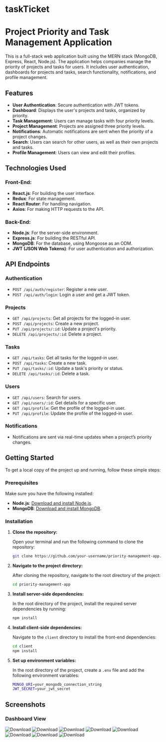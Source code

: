 # taskTicket

# Project Priority and Task Management Application

This is a full-stack web application built using the MERN stack (MongoDB, Express, React, Node.js). The application helps companies manage the priority of projects and tasks for users. It includes user authentication, dashboards for projects and tasks, search functionality, notifications, and profile management.

## Features

- **User Authentication**: Secure authentication with JWT tokens.
- **Dashboard**: Displays the user's projects and tasks, organized by priority.
- **Task Management**: Users can manage tasks with four priority levels.
- **Project Management**: Projects are assigned three priority levels.
- **Notifications**: Automatic notifications are sent when the priority of a project changes.
- **Search**: Users can search for other users, as well as their own projects and tasks.
- **Profile Management**: Users can view and edit their profiles.

## Technologies Used

### Front-End:
- **React.js**: For building the user interface.
- **Redux**: For state management.
- **React Router**: For handling navigation.
- **Axios**: For making HTTP requests to the API.

### Back-End:
- **Node.js**: For the server-side environment.
- **Express.js**: For building the RESTful API.
- **MongoDB**: For the database, using Mongoose as an ODM.
- **JWT (JSON Web Tokens)**: For user authentication and authorization.
  
## API Endpoints

### Authentication
- `POST /api/auth/register`: Register a new user.
- `POST /api/auth/login`: Login a user and get a JWT token.

### Projects
- `GET /api/projects`: Get all projects for the logged-in user.
- `POST /api/projects`: Create a new project.
- `PUT /api/projects/:id`: Update a project's priority.
- `DELETE /api/projects/:id`: Delete a project.

### Tasks
- `GET /api/tasks`: Get all tasks for the logged-in user.
- `POST /api/tasks`: Create a new task.
- `PUT /api/tasks/:id`: Update a task's priority or status.
- `DELETE /api/tasks/:id`: Delete a task.

### Users
- `GET /api/users`: Search for users.
- `GET /api/users/:id`: Get details for a specific user.
- `GET /api/profile`: Get the profile of the logged-in user.
- `PUT /api/profile`: Update the profile of the logged-in user.

### Notifications
- Notifications are sent via real-time updates when a project’s priority changes.

## Getting Started

To get a local copy of the project up and running, follow these simple steps:

### Prerequisites

Make sure you have the following installed:
- **Node.js**: [Download and install Node.js](https://nodejs.org/).
- **MongoDB**: [Download and install MongoDB](https://www.mongodb.com/).

### Installation

1. **Clone the repository:**

   Open your terminal and run the following command to clone the repository:
   ```bash
   git clone https://github.com/your-username/priority-management-app.git
2. **Navigate to the project directory:**

   After cloning the repository, navigate to the root directory of the project:
   ```bash
   cd priority-management-app
3. **Install server-side dependencies:**

   In the root directory of the project, install the required server dependencies by running:
   ```bash
   npm install
4. **Install client-side dependencies:**

   Navigate to the `client` directory to install the front-end dependencies:
   ```bash
   cd client
   npm install
5. **Set up environment variables:**

   In the root directory of the project, create a `.env` file and add the following environment variables:
   ```bash
   MONGO_URI=your_mongodb_connection_string
   JWT_SECRET=your_jwt_secret

## Screenshots

### Dashboard View
![Download](./screenshot/dash.png)
![Download](./screenshot/download.png)
![Download](./screenshot/login.png)
![Download](./screenshot/profile.png)
![Download](./screenshot/project.png)
![Download](./screenshot/search.png)
![Download](./screenshot/tasks.png)
![Download](./screenshot/users.png)









